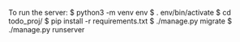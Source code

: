 To run the server:
$ python3 -m venv env
$ . env/bin/activate
$ cd todo_proj/
$ pip install -r requirements.txt
$ ./manage.py migrate
$ ./manage.py runserver
